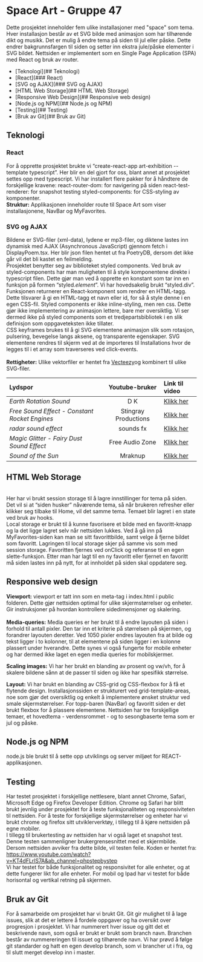 # Space Art - Gruppe 47
Dette prosjektet inneholder fem ulike installasjoner med "space" som tema. Hver installasjon består av et SVG bilde med animasjon som har tilhørende dikt og musikk. Det er mulig å endre tema på siden til jul eller påske. Dette endrer bakgrunnsfargen til siden og setter inn ekstra jule/påske elementer i SVG bildet. Nettsiden er implementert som en Single Page Application (SPA) med React og bruk av router.
- [Teknologi](## Teknologi)
- [React](### React)
- [SVG og AJAX](### SVG og AJAX)
- [HTML Web Storage](## HTML Web Storage)
- [Responsive Web Design](## Responsive web design)
- [Node.js og NPM](## Node.js og NPM)
- [Testing](## Testing)
- [Bruk av Git](## Bruk av Git)

## Teknologi

### React
For å opprette prosjektet brukte vi “create-react-app art-exhibition --template typescript”. Her blir en del gjort for oss, blant annet at prosjektet settes opp med typescript. Vi har installert flere pakker for å håndtere de forskjellige kravene:
react-router-dom: for navigering på siden
react-test-renderer: for snapshot testing
styled-components: for CSS-styling av komponenter.
<br>
**Struktur:**
Applikasjonen inneholder route til Space Art som viser installasjonene, NavBar og MyFavorites. 
 

### SVG og AJAX

Bildene er SVG-filer (xml-data), lydene er mp3-filer, og diktene lastes inn dynamisk med AJAX (Asynchronous JavaScript) gjennom fetch i DisplayPoem.tsx. Her blir json filen hentet ut fra PoetryDB, dersom det ikke går vil det bli kastet en feilmelding.
<br>
Prosjektet benytter seg av biblioteket styled components. Ved bruk av styled-components har man muligheten til å style komponentene direkte i typescript filen. Dette gjør man ved å opprette en konstant som tar inn en funksjon på formen “styled.*element*”. Vi har hovedsakelig brukt “styled.div”. Funksjonen returnerer en React-komponent som rendrer en HTML-tagg. Dette tilsvarer å gi en HTML-tagg et navn eller id, for så å style denne i en egen CSS-fil. Styled components er ikke inline-styling, men ren css.	Dette gjør ikke implementering av animasjon lettere, bare mer oversiktlig. Vi ser dermed ikke på styled components som et tredjepartsbibliotek i en slik definisjon som oppgaveteksten ikke tillater. 
<br>
CSS keyframes brukes til å gi SVG elementene animasjon slik som rotasjon, pulsering, bevegelse langs aksene, og transparente egenskaper. SVG elementene rendres til skjerm ved at de importeres til Installations hvor de legges til i et array som traverseres ved click-events. 
<br>
<br>
**Rettigheter:**
Ulike vektorfiler er hentet fra [Vecteezy](https://www.vecteezy.com/)og kombinert til ulike SVG-filer. 
<br>

Lydspor | Youtube-bruker | Link til video
:--- | :---: | :---
*Earth Rotation Sound* | D K | [Klikk her](https://www.youtube.com/watch?v=JEzq1I94gZA&t=25s)
*Free Sound Effect - Constant Rocket Engines* | Stingray Productions | [Klikk her](https://www.youtube.com/watch?v=MZwsO6H_FYo)
*radar sound effect* | sounds fx | [Klikk her](https://www.youtube.com/watch?v=_YFXdDppLw0)
*Magic Glitter - Fairy Dust Sound Effect* | Free Audio Zone | [Klikk her](https://www.youtube.com/watch?v=Yu62II1h43E)
*Sound of the Sun* | Mraknup | [Klikk her](https://www.youtube.com/watch?v=ZZQcLJjpdrI)
 

## HTML Web Storage

<br>
Her har vi brukt session storage til å lagre innstillinger for tema på siden. Det vil si at “siden husker” nåværende tema, så når brukeren refresher eller klikker seg tilbake til Home, vil det samme tema.  Temaet blir lagret i en state ved bruk av hooks.
<br>
Local storage er brukt til å kunne favorisere et bilde med en favoritt-knapp og la det ligge lagret selv når nettsiden lukkes. Ved å gå inn på MyFavorites-siden kan man se sitt favorittbilde, samt velge å fjerne bildet som favoritt. Lagringen til local storage skjer på samme vis som med session storage. Favoritten fjernes ved onClick og referanse til en egen slette-funksjon. Etter man har lagt til en ny favoritt eller fjernet en favoritt må siden lastes inn på nytt, for at innholdet på siden skal oppdatere seg. 
 
## Responsive web design

**Viewport:** viewport er tatt inn som en meta-tag i index.html i public folderen. Dette gjør nettsiden optimal for ulike skjermstørrelser og enheter. Gir instruksjoner på hvordan kontrollere sidedimensjoner og skalering.  
 <br>
**Media-queries:** Media queries er her brukt til å endre layouten på siden i forhold til antall pixler. Den tar inn et kriterie på størrelsen på skjermen, og forandrer layouten deretter. Ved 1050 pixler endres layouten fra at bilde og tekst ligger i to kolonner, til at elementene på siden ligger i en kolonne plassert under hverandre. Dette synes vi også fungerte for mobile enheter og har dermed ikke laget en egen media queries for mobilskjermer.
<br> 
 
**Scaling images:** Vi har her brukt en blanding av prosent og vw/vh, for å skalere bildene sånn at de passer til siden og ikke har spesifikk størrelse. 
<br>
 
**Layout:** Vi har brukt en blanding av CSS-grid og CSS-flexbox for å få et flytende design. Installasjonssiden er strukturert ved grid-template-areas, noe som gjør det oversiktlig og enkelt å implementere ønsket struktur ved smale skjermstørrelser. For topp-baren (NavBar) og favoritt siden er det brukt flexbox for å plassere elementene. Nettsiden har tre forskjellige temaer, et hovedtema - verdensrommet - og to sesongbaserte tema som er jul og påske.


## Node.js og NPM
node.js ble brukt til å sette opp utviklings og server miljøet for REACT-applikasjonen. 


## Testing
Har testet prosjektet i forskjellige nettlesere, blant annet Chrome, Safari, Microsoft Edge og Firefox Developer Edition. Chrome og Safari har blitt brukt jevnlig under prosjektet for å teste funksjonaliteten og responsiviteten til nettsiden. For å teste for forskjellige skjermstørrelser og enheter har vi brukt chrome og firefox sitt utviklerverktøy, i tillegg til å kjøre nettsiden på egne mobiler. 
<br>
I tillegg til brukertesting av nettsiden har vi også laget et snapshot test. Denne testen sammenligner brukergrensesnittet med et skjermbilde. Dersom nettsiden avviker fra dette bilde, vil testen feile. Koden er hentet fra: https://www.youtube.com/watch?v=KT4dFLrlS7A&ab_channel=phpstepbystep
<br>
Vi har testet for både funksjonalitet og responsivitet for alle enheter, og at dette fungerer likt for alle enheter. 
For mobil og Ipad har vi testet for både horisontal og vertikal retning på skjermen. 

 
## Bruk av Git
For å samarbeide om prosjektet har vi brukt Git. Git gir mulighet til å lage issues, slik at det er lettere å fordele oppgaver og ha oversikt over progresjon i prosjektet. Vi har nummerert hver issue og gitt det et beskrivende navn, som også er brukt er brukt som branch navn. Branchen består av nummereringen til issuet og tilhørende navn. Vi har prøvd å følge git standarder og hatt en egen develop branch, som vi brancher ut i fra, og til slutt merget develop inn i master. 
